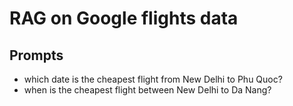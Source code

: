 # RAG on Google flights data

## Prompts
- which date is the cheapest flight from New Delhi to Phu Quoc?
- when is the cheapest flight between New Delhi to Da Nang?

